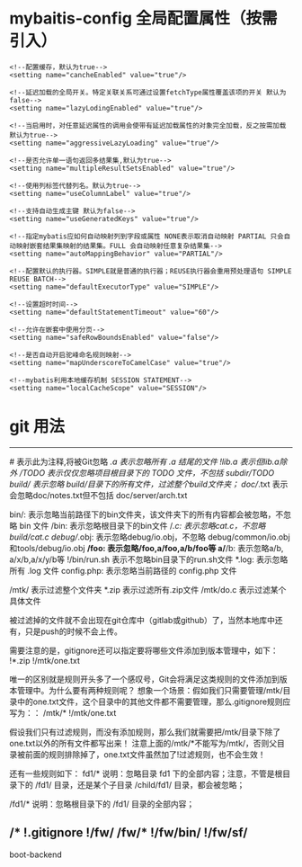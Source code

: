 # mybaitis-config 全局配置属性（按需引入）

    <!--配置缓存，默认为true-->
    <setting name="cancheEnabled" value="true"/>

    <!--延迟加载的全局开关。特定关联关系可通过设置fetchType属性覆盖该项的开关 默认为false-->
    <setting name="lazyLodingEnabled" value="true"/>

    <!--当启用时，对任意延迟属性的调用会使带有延迟加载属性的对象完全加载，反之按需加载 默认为true-->
    <setting name="aggressiveLazyLoading" value="true"/>

    <!--是否允许单一语句返回多结果集,默认为true-->
    <setting name="multipleResultSetsEnabled" value="true"/>

    <!--使用列标签代替列名。默认为true-->
    <setting name="useColumnLabel" value="true"/>

    <!--支持自动生成主键 默认为false-->
    <setting name="useGeneratedKeys" value="true"/>

    <!--指定mybatis应如何自动映射列到字段或属性 NONE表示取消自动映射 PARTIAL 只会自动映射嵌套结果集映射的结果集。FULL 会自动映射任意复杂结果集-->
    <setting name="autoMappingBehavior" value="PARTIAL"/>

    <!--配置默认的执行器。SIMPLE就是普通的执行器；REUSE执行器会重用预处理语句 SIMPLE REUSE BATCH-->
    <setting name="defaultExecutorType" value="SIMPLE"/>

    <!--设置超时时间-->
    <setting name="defaultStatementTimeout" value="60"/>

    <!--允许在嵌套中使用分页-->
    <setting name="safeRowBoundsEnabled" value="false"/>

    <!--是否自动开启驼峰命名规则映射-->
    <setting name="mapUnderscoreToCamelCase" value="true"/>

    <!--mybatis利用本地缓存机制 SESSION STATEMENT-->
    <setting name="localCacheScope" value="SESSION"/>
    
    
# 

# git 用法
---------------------------------------------------------------------------------
\#               表示此为注释,将被Git忽略
*.a             表示忽略所有 .a 结尾的文件
!lib.a          表示但lib.a除外
/TODO           表示仅仅忽略项目根目录下的 TODO 文件，不包括 subdir/TODO
build/          表示忽略 build/目录下的所有文件，过滤整个build文件夹；
doc/*.txt       表示会忽略doc/notes.txt但不包括 doc/server/arch.txt

bin/:           表示忽略当前路径下的bin文件夹，该文件夹下的所有内容都会被忽略，不忽略 bin 文件
/bin:           表示忽略根目录下的bin文件
/*.c:           表示忽略cat.c，不忽略 build/cat.c
debug/*.obj:    表示忽略debug/io.obj，不忽略 debug/common/io.obj和tools/debug/io.obj
**/foo:         表示忽略/foo,a/foo,a/b/foo等
a/**/b:         表示忽略a/b, a/x/b,a/x/y/b等
!/bin/run.sh    表示不忽略bin目录下的run.sh文件
*.log:          表示忽略所有 .log 文件
config.php:     表示忽略当前路径的 config.php 文件

/mtk/           表示过滤整个文件夹
*.zip           表示过滤所有.zip文件
/mtk/do.c       表示过滤某个具体文件

被过滤掉的文件就不会出现在git仓库中（gitlab或github）了，当然本地库中还有，只是push的时候不会上传。

需要注意的是，gitignore还可以指定要将哪些文件添加到版本管理中，如下：
!*.zip
!/mtk/one.txt

唯一的区别就是规则开头多了一个感叹号，Git会将满足这类规则的文件添加到版本管理中。为什么要有两种规则呢？
想象一个场景：假如我们只需要管理/mtk/目录中的one.txt文件，这个目录中的其他文件都不需要管理，那么.gitignore规则应写为：：
/mtk/*
!/mtk/one.txt

假设我们只有过滤规则，而没有添加规则，那么我们就需要把/mtk/目录下除了one.txt以外的所有文件都写出来！
注意上面的/mtk/*不能写为/mtk/，否则父目录被前面的规则排除掉了，one.txt文件虽然加了!过滤规则，也不会生效！

还有一些规则如下：
fd1/*
说明：忽略目录 fd1 下的全部内容；注意，不管是根目录下的 /fd1/ 目录，还是某个子目录 /child/fd1/ 目录，都会被忽略；

/fd1/*
说明：忽略根目录下的 /fd1/ 目录的全部内容；

/*
!.gitignore
!/fw/
/fw/*
!/fw/bin/
!/fw/sf/
----------------------------------------------------------------------------------
boot-backend
